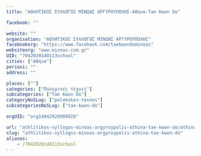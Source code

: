 ```yaml
---
title: "ΑΘΛΗΤΙΚΟΣ ΣΥΛΛΟΓΟΣ ΜΙΝΩΑΣ ΑΡΓΥΡΟΥΠΟΛΗΣ-Αθήνα-Tae Kwon Do"

facebook: ""

website: ""
organisation: "ΑΘΛΗΤΙΚΟΣ ΣΥΛΛΟΓΟΣ ΜΙΝΩΑΣ ΑΡΓΥΡΟΥΠΟΛΗΣ"
facebookorg: "https://www.facebook.com/taekwondominoas"
websiteorg: "www.minoas.com.gr"
UID: "7042020140113school"
cities: ["Αθήνα"]
perioxi: ""
address: ""

places: [""]
categories: ["Πολεμικές τέχνες"]
subcategories: ["Tae Kwon Do"]
categoryNoSLug: ["polemikes-texnes"]
subcategoriesNoSLug: ["tae-kwon-do"]

orgUID: "org14042020000920"

url: "athlitikos-syllogos-minoas-argyroypolis-athina-tae-kwon-do/athina"
slug: "athlitikos-syllogos-minoas-argyroypolis-athina-tae-kwon-do"
aliases:
    - /7042020140113school
---
```





